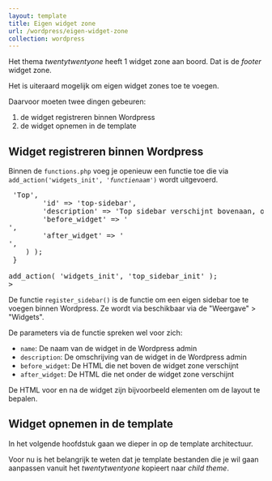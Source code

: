 ```yaml
---
layout: template
title: Eigen widget zone
url: /wordpress/eigen-widget-zone
collection: wordpress
---
```

Het thema <em>twentytwentyone</em> heeft 1 widget zone aan boord. Dat is de <em>footer</em> widget zone.

Het is uiteraard mogelijk om eigen widget zones toe te voegen.

Daarvoor moeten twee dingen gebeuren:
1. de widget registreren binnen Wordpress
2. de widget opnemen in de template

## Widget registreren binnen Wordpress

Binnen de <code>functions.php</code> voeg je openieuw een functie toe die via <code>add_action('widgets_init', '<em>functienaam</em>')</code> wordt uitgevoerd.

<pre>
<?php
function top_sidebar_init() {
    register_sidebar( array(
        'name' => 'Top',
        'id' => 'top-sidebar',
        'description' => 'Top sidebar verschijnt bovenaan, onder de header.',
        'before_widget' => '<div id="%1$s" class="xxx site-top %2$s"><div class="site-top-content">',
        'after_widget' => '</div></div>',
    ) );
 } 
 
add_action( 'widgets_init', 'top_sidebar_init' );
&gt;
</pre>

De functie <code>register_sidebar()</code> is de functie om een eigen sidebar toe te voegen binnen Wordpress. Ze wordt via beschikbaar via de "Weergave" > "Widgets".

De parameters via de functie spreken wel voor zich:
* <code>name</code>: De naam van de widget in de Wordpress admin
* <code>description</code>: De omschrijving van de widget in de Wordpress admin
* <code>before_widget</code>: De HTML die net boven de widget zone verschijnt
* <code>after_widget</code>: De HTML die net onder de widget zone verschijnt

De HTML voor en na de widget zijn bijvoorbeeld elementen om de layout te bepalen.

## Widget opnemen in de template

In het volgende hoofdstuk gaan we dieper in op de template architectuur. 

Voor nu is het belangrijk te weten dat je template bestanden die je wil gaan aanpassen vanuit het <em>twentytwentyone</em> kopieert naar <em>child theme</em>.